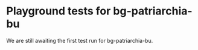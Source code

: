 # Playground tests for bg-patriarchia-bu
We are still awaiting the first test run for bg-patriarchia-bu.
